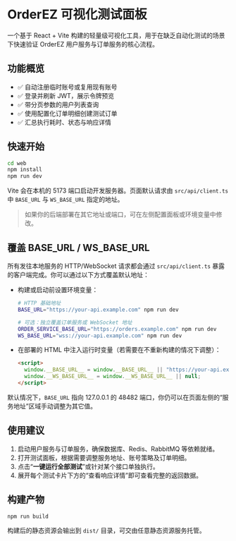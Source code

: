 # OrderEZ 可视化测试面板

一个基于 React + Vite 构建的轻量级可视化工具，用于在缺乏自动化测试的场景下快速验证 OrderEZ 用户服务与订单服务的核心流程。

## 功能概览

- ✅ 自动注册临时账号或复用现有账号
- ✅ 登录并刷新 JWT，展示令牌预览
- ✅ 带分页参数的用户列表查询
- ✅ 使用配置化订单明细创建测试订单
- ✅ 汇总执行耗时、状态与响应详情

## 快速开始

```bash
cd web
npm install
npm run dev
```

Vite 会在本机的 5173 端口启动开发服务器。页面默认请求由 `src/api/client.ts` 中 `BASE_URL` 与 `WS_BASE_URL` 指定的地址。

> 如果你的后端部署在其它地址或端口，可在左侧配置面板或环境变量中修改。

## 覆盖 BASE_URL / WS_BASE_URL

所有发往本地服务的 HTTP/WebSocket 请求都会通过 `src/api/client.ts` 暴露的客户端完成。你可以通过以下方式覆盖默认地址：

- 构建或启动前设置环境变量：

  ```bash
  # HTTP 基础地址
  BASE_URL="https://your-api.example.com" npm run dev

  # 可选：独立覆盖订单服务或 WebSocket 地址
  ORDER_SERVICE_BASE_URL="https://orders.example.com" npm run dev
  WS_BASE_URL="wss://your-api.example.com" npm run dev
  ```

- 在部署的 HTML 中注入运行时变量（若需要在不重新构建的情况下调整）：

  ```html
  <script>
    window.__BASE_URL__ = window.__BASE_URL__ || "https://your-api.example.com";
    window.__WS_BASE_URL__ = window.__WS_BASE_URL__ || null;
  </script>
  ```

默认情况下，`BASE_URL` 指向 127.0.0.1 的 48482 端口，你仍可以在页面左侧的“服务地址”区域手动调整为其它值。

## 使用建议

1. 启动用户服务与订单服务，确保数据库、Redis、RabbitMQ 等依赖就绪。
2. 打开测试面板，根据需要调整服务地址、账号策略及订单明细。
3. 点击“**一键运行全部测试**”或针对某个接口单独执行。
4. 展开每个测试卡片下方的“查看响应详情”即可查看完整的返回数据。

## 构建产物

```bash
npm run build
```

构建后的静态资源会输出到 `dist/` 目录，可交由任意静态资源服务托管。

